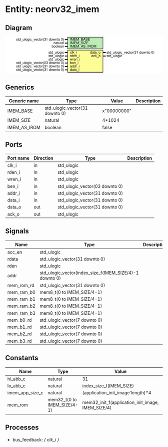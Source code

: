 # Entity: neorv32_imem
## Diagram
![Diagram](neorv32_imem.svg "Diagram")
## Generics
| Generic name | Type                           | Value       | Description |
| ------------ | ------------------------------ | ----------- | ----------- |
| IMEM_BASE    | std_ulogic_vector(31 downto 0) | x"00000000" |             |
| IMEM_SIZE    | natural                        | 4*1024      |             |
| IMEM_AS_IROM | boolean                        | false       |             |
## Ports
| Port name | Direction | Type                           | Description |
| --------- | --------- | ------------------------------ | ----------- |
| clk_i     | in        | std_ulogic                     |             |
| rden_i    | in        | std_ulogic                     |             |
| wren_i    | in        | std_ulogic                     |             |
| ben_i     | in        | std_ulogic_vector(03 downto 0) |             |
| addr_i    | in        | std_ulogic_vector(31 downto 0) |             |
| data_i    | in        | std_ulogic_vector(31 downto 0) |             |
| data_o    | out       | std_ulogic_vector(31 downto 0) |             |
| ack_o     | out       | std_ulogic                     |             |
## Signals
| Name       | Type                                                    | Description |
| ---------- | ------------------------------------------------------- | ----------- |
| acc_en     | std_ulogic                                              |             |
| rdata      | std_ulogic_vector(31 downto 0)                          |             |
| rden       | std_ulogic                                              |             |
| addr       | std_ulogic_vector(index_size_f(IMEM_SIZE/4)-1 downto 0) |             |
| mem_rom_rd | std_ulogic_vector(31 downto 0)                          |             |
| mem_ram_b0 | mem8_t(0 to IMEM_SIZE/4-1)                              |             |
| mem_ram_b1 | mem8_t(0 to IMEM_SIZE/4-1)                              |             |
| mem_ram_b2 | mem8_t(0 to IMEM_SIZE/4-1)                              |             |
| mem_ram_b3 | mem8_t(0 to IMEM_SIZE/4-1)                              |             |
| mem_b0_rd  | std_ulogic_vector(7 downto 0)                           |             |
|  mem_b1_rd | std_ulogic_vector(7 downto 0)                           |             |
|  mem_b2_rd | std_ulogic_vector(7 downto 0)                           |             |
|  mem_b3_rd | std_ulogic_vector(7 downto 0)                           |             |
## Constants
| Name            | Type                        | Value                                              | Description |
| --------------- | --------------------------- | -------------------------------------------------- | ----------- |
| hi_abb_c        | natural                     |  31                                                |             |
| lo_abb_c        | natural                     |  index_size_f(IMEM_SIZE)                           |             |
| imem_app_size_c | natural                     |  (application_init_image'length)*4                 |             |
| mem_rom         | mem32_t(0 to IMEM_SIZE/4-1) |  mem32_init_f(application_init_image, IMEM_SIZE/4) |             |
## Processes
- bus_feedback: _( clk_i )_

